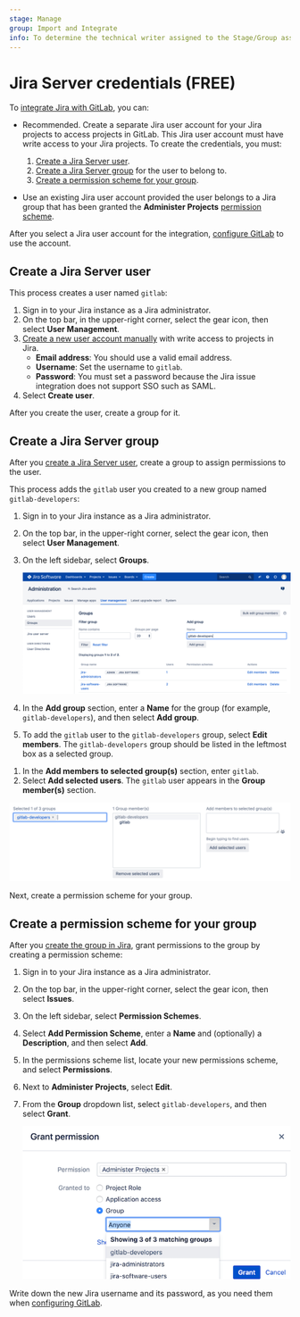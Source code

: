 ```yaml
---
stage: Manage
group: Import and Integrate
info: To determine the technical writer assigned to the Stage/Group associated with this page, see https://about.gitlab.com/handbook/product/ux/technical-writing/#assignments
---
```


# Jira Server credentials **(FREE)**

To [integrate Jira with GitLab](index.md), you can:

- Recommended. Create a separate Jira user account for your Jira projects to access projects in GitLab.
This Jira user account must have write access to your Jira projects. To create the
credentials, you must:

  1. [Create a Jira Server user](#create-a-jira-server-user).
  1. [Create a Jira Server group](#create-a-jira-server-group) for the user to belong to.
  1. [Create a permission scheme for your group](#create-a-permission-scheme-for-your-group).

- Use an existing Jira user account provided the user belongs to a Jira group that
has been granted the **Administer Projects** [permission scheme](#create-a-permission-scheme-for-your-group).

After you select a Jira user account for the integration, [configure GitLab](configure.md) to use the account.

## Create a Jira Server user

This process creates a user named `gitlab`:

1. Sign in to your Jira instance as a Jira administrator.
1. On the top bar, in the upper-right corner, select the gear icon, then
   select **User Management**.
1. [Create a new user account manually](https://confluence.atlassian.com/adminjiraserver/create-edit-or-remove-a-user-938847025.html#Create,edit,orremoveauser-CreateusersmanuallyinJira) with write access to
   projects in Jira.
   - **Email address**: You should use a valid email address.
   - **Username**: Set the username to `gitlab`.
   - **Password**: You must set a password because the Jira issue integration does not
     support SSO such as SAML.
1. Select **Create user**.

After you create the user, create a group for it.

## Create a Jira Server group

After you [create a Jira Server user](#create-a-jira-server-user), create a
group to assign permissions to the user.

This process adds the `gitlab` user you created to a new group named `gitlab-developers`:

1. Sign in to your Jira instance as a Jira administrator.
1. On the top bar, in the upper-right corner, select the gear icon, then
   select **User Management**.
1. On the left sidebar, select **Groups**.

   ![Jira create new user](img/jira_create_new_group.png)

1. In the **Add group** section, enter a **Name** for the group (for example,
   `gitlab-developers`), and then select **Add group**.
1. To add the `gitlab` user to the `gitlab-developers` group, select **Edit members**.
   The `gitlab-developers` group should be listed in the leftmost box as a
   selected group.
<!-- vale gitlab.BadPlurals = NO -->
1. In the **Add members to selected group(s)** section, enter `gitlab`.
1. Select **Add selected users**.
   The `gitlab` user appears in the **Group member(s)**
   section.
<!-- vale gitlab.BadPlurals = YES -->

   ![Jira added user to group](img/jira_added_user_to_group.png)

Next, create a permission scheme for your group.

## Create a permission scheme for your group

After you [create the group in Jira](#create-a-jira-server-group), grant permissions to the group by creating a permission scheme:

1. Sign in to your Jira instance as a Jira administrator.
1. On the top bar, in the upper-right corner, select the gear icon, then
   select **Issues**.
1. On the left sidebar, select **Permission Schemes**.
1. Select **Add Permission Scheme**, enter a **Name** and (optionally) a
   **Description**, and then select **Add**.
1. In the permissions scheme list, locate your new permissions scheme, and
   select **Permissions**.
1. Next to **Administer Projects**, select **Edit**.
1. From the **Group** dropdown list, select `gitlab-developers`, and then select **Grant**.

   ![Jira group access](img/jira_group_access.png)

Write down the new Jira username and its
password, as you need them when
[configuring GitLab](configure.md).
